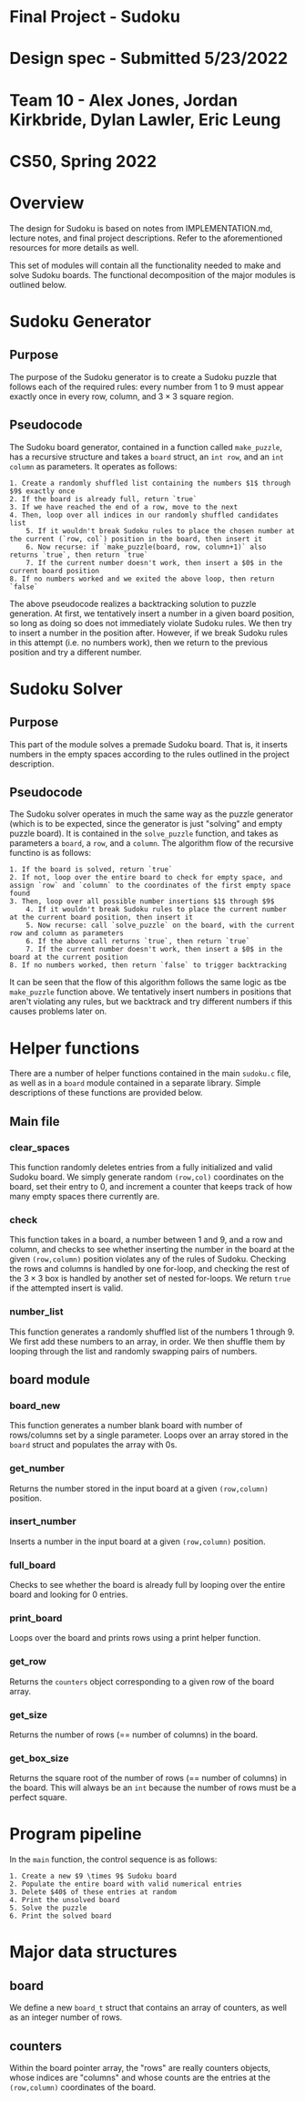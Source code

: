 # Final Project - Sudoku
# Design spec - Submitted 5/23/2022
#
# Team 10 - Alex Jones, Jordan Kirkbride, Dylan Lawler, Eric Leung
# CS50, Spring 2022

# Overview
The design for Sudoku is based on notes from IMPLEMENTATION.md, lecture notes, 
and final project descriptions. Refer to the aforementioned resources for more details as well.

This set of modules will contain all the functionality needed to make and solve Sudoku boards. The functional decomposition of the major modules is outlined below.

# Sudoku Generator

## Purpose
The purpose of the Sudoku generator is to create a Sudoku puzzle that follows each of the required rules: every number from $1$ to $9$ must appear exactly once in every row, column, and $3 \times 3$ square region.

## Pseudocode
The Sudoku board generator, contained in a function called `make_puzzle`, has a recursive structure and takes a `board` struct, an `int row`, and an `int column` as parameters. It operates as follows:

    1. Create a randomly shuffled list containing the numbers $1$ through $9$ exactly once
    2. If the board is already full, return `true`
    3. If we have reached the end of a row, move to the next
    4. Then, loop over all indices in our randomly shuffled candidates list
        5. If it wouldn't break Sudoku rules to place the chosen number at the current (`row, col`) position in the board, then insert it
        6. Now recurse: if `make_puzzle(board, row, column+1)` also returns `true`, then return `true`
        7. If the current number doesn't work, then insert a $0$ in the current board position
    8. If no numbers worked and we exited the above loop, then return `false`

The above pseudocode realizes a backtracking solution to puzzle generation. At first, we tentatively insert a number in a given board position, so long as doing so does not immediately violate Sudoku rules. We then try to insert a number in the position after. However, if we break Sudoku rules in this attempt (i.e. no numbers work), then we return to the previous position and try a different number.

# Sudoku Solver

## Purpose
This part of the module solves a premade Sudoku board. That is, it inserts numbers in the empty spaces according to the rules outlined in the project description.

## Pseudocode
The Sudoku solver operates in much the same way as the puzzle generator (which is to be expected, since the generator is just "solving" and empty puzzle board). It is contained in the `solve_puzzle` function, and takes as parameters a `board`, a `row`, and a `column`. The algorithm flow of the recursive functino is as follows:

    1. If the board is solved, return `true`
    2. If not, loop over the entire board to check for empty space, and assign `row` and `column` to the coordinates of the first empty space found
    3. Then, loop over all possible number insertions $1$ through $9$
        4. If it wouldn't break Sudoku rules to place the current number at the current board position, then insert it
        5. Now recurse: call `solve_puzzle` on the board, with the current row and column as parameters
        6. If the above call returns `true`, then return `true`
        7. If the current number doesn't work, then insert a $0$ in the board at the current position
    8. If no numbers worked, then return `false` to trigger backtracking

It can be seen that the flow of this algorithm follows the same logic as tbe `make_puzzle` function above. We tentatively insert numbers in positions that aren't violating any rules, but we backtrack and try different numbers if this causes problems later on.

# Helper functions

There are a number of helper functions contained in the main `sudoku.c` file, as well as in a `board` module contained in a separate library. Simple descriptions of these functions are provided below.

## Main file

### clear_spaces

This function randomly deletes entries from a fully initialized and valid Sudoku board. We simply generate random `(row,col)` coordinates on the board, set their entry to $0$, and increment a counter that keeps track of how many empty spaces there currently are.

### check

This function takes in a board, a number between $1$ and $9$, and a row and column, and checks to see whether inserting the number in the board at the given `(row,column)` position violates any of the rules of Sudoku. Checking the rows and columns is handled by one for-loop, and checking the rest of the $3 \times 3$ box is handled by another set of nested for-loops. We return `true` if the attempted insert is valid.

### number_list

This function generates a randomly shuffled list of the numbers $1$ through $9$. We first add these numbers to an array, in order. We then shuffle them by looping through the list and randomly swapping pairs of numbers.

## board module

### board_new

This function generates a number blank board with number of rows/columns set by a single parameter. Loops over an array stored in the `board` struct and populates the array with $0$s.

### get_number

Returns the number stored in the input board at a given `(row,column)` position.

### insert_number

Inserts a number in the input board at a given `(row,column)` position.

### full_board

Checks to see whether the board is already full by looping over the entire board and looking for $0$ entries.

### print_board

Loops over the board and prints rows using a print helper function.

### get_row

Returns the `counters` object corresponding to a given row of the board array.
 
### get_size

Returns the number of rows (== number of columns) in the board.

### get_box_size

Returns the square root of the number of rows (== number of columns) in the board. This will always be an `int` because the number of rows must be a perfect square.

# Program pipeline

In the `main` function, the control sequence is as follows:

    1. Create a new $9 \times 9$ Sudoku board
    2. Populate the entire board with valid numerical entries
    3. Delete $40$ of these entries at random
    4. Print the unsolved board
    5. Solve the puzzle
    6. Print the solved board

# Major data structures

## board

We define a new `board_t` struct that contains an array of counters, as well as an integer number of rows.

## counters

Within the board pointer array, the "rows" are really counters objects, whose indices are "columns" and whose counts are the entries at the `(row,column)` coordinates of the board.

